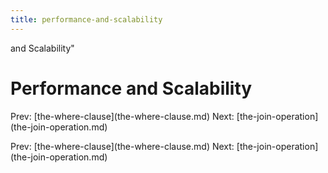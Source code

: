 ```yaml
---
title: performance-and-scalability
---
```


and Scalability\"

# Performance and Scalability

Prev: \[the-where-clause](the-where-clause.md)
Next:
\[the-join-operation](the-join-operation.md)

Prev: \[the-where-clause](the-where-clause.md)
Next:
\[the-join-operation](the-join-operation.md)
